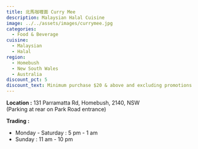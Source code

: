 ```yaml
---
title: 北馬咖喱面 Curry Mee
description: Malaysian Halal Cuisine
image: ../../assets/images/currymee.jpg
categories:
  - Food & Beverage
cuisine:
  - Malaysian
  - Halal
region:
  - Homebush
  - New South Wales
  - Australia
discount_pct: 5
discount_text: Minimum purchase $20 & above and excluding promotions
---
```

**Location :** 131 Parramatta Rd, Homebush, 2140, NSW\
(Parking at rear on Park Road entrance)

**Trading :**

* Monday - Saturday : 5 pm - 1 am
* Sunday : 11 am - 10 pm
